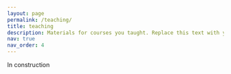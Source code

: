 ```yaml
---
layout: page
permalink: /teaching/
title: teaching
description: Materials for courses you taught. Replace this text with your description.
nav: true
nav_order: 4
---
```


In construction